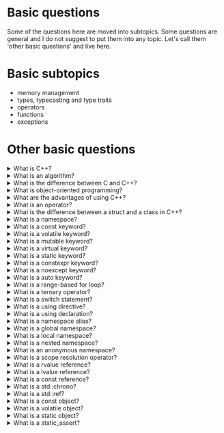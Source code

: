 # Basic questions

Some of the questions here are moved into subtopics. Some questions are general and I do not suggest to put them into any topic. Let's call them 'other basic questions' and live here.

# Basic subtopics
-   memory management
-   types, typecasting and type traits
-   operators
-   functions
-   exceptions

# Other basic questions

<details>
<summary> What is C++?</summary>

C++ is a general-purpose programming language created by Bjarne Stroustrup as an extension of the C programming language, or "C with Classes". C++ now has object-oriented, generic, and functional features in addition to facilities for low-level memory manipulation. It is almost always implemented as a compiled language, and many vendors provide C++ compilers, including the Free Software Foundation, LLVM, Microsoft, Intel, Oracle, and IBM, so it is available on many platforms.
</details>

<details>
<summary>   What is an algorithm?</summary>

In computer programming, an algorithm is a set of instructions or a procedure for solving a particular problem. It is a step-by-step approach to solving a problem or performing a task, and it can be implemented in any programming language.

An algorithm is typically composed of several steps or operations that are executed in a specific order to achieve a desired result. These steps may involve various data manipulation and decision-making processes that guide the flow of the algorithm towards the solution.

Algorithms are used in many areas of computer science, such as data processing, artificial intelligence, and software engineering. They are also used in various real-world applications, such as in search engines, navigation systems, and financial analysis.

Some examples of algorithms include:

-   Sorting algorithms, which arrange a list of items in a specific order, such as alphabetical or numerical.
-   Search algorithms, which look for a specific item or piece of information within a collection of data.
-   Encryption algorithms, which convert plain text into a coded message that can only be read by authorized parties.
-   Pathfinding algorithms, which find the shortest or most efficient path between two points in a network or graph.

Effective algorithm design is an important part of computer programming, as it can significantly impact the performance and efficiency of a program. By choosing the right algorithms and optimizing them for specific use cases, programmers can create programs that run faster, use less memory, and are more reliable.

</details>

<details>
<summary> What is the difference between C and C++?</summary>

1)  Object-oriented programming: C++ is an object-oriented programming language, which means that it allows you to define classes and objects that encapsulate data and functions together. C, on the other hand, is a procedural programming language that does not have built-in support for OOP.

2)  Memory management: C++ provides more advanced memory management features than C, such as support for dynamic memory allocation and deallocation using the new and delete operators, as well as support for smart pointers. C does not have these features, and memory management must be done manually by the programmer using functions such as malloc() and free().

3)  Standard library: C++ has a larger standard library than C, with additional features such as support for I/O streams, string handling, and algorithms. C's standard library is more limited, with a focus on low-level operations such as file I/O and memory management.

4)  Function overloading: C++ allows you to define multiple functions with the same name but different parameter lists, which is known as function overloading. This allows you to write more flexible and reusable code. C does not support function overloading.

5)  Compatibility: C++ is generally backwards-compatible with C, meaning that most C code can be compiled and run in a C++ environment with little modification. However, the reverse is not always true, as C++ includes features that are not present in C. 
</details>
<details> 
<summary> What is object-oriented programming? </summary>

Object-oriented programming (OOP) is a programming paradigm that is based on the concept of "objects", which can be thought of as self-contained entities that encapsulate data and functions together. An object is an instance of a class, which is a blueprint or template that defines the properties and behaviors of the object.

In OOP, data and functions are organized into classes, which define the properties and behaviors of objects. Classes can inherit properties and behaviors from other classes, allowing for the creation of complex hierarchical structures. Objects can interact with each other through their properties and methods, allowing for the creation of sophisticated and dynamic systems.

Key concepts in OOP are: Encapsulation, Inheritance, Polymorphism, Abstraction.

Overall, OOP is a powerful and flexible programming paradigm that is widely used in many different types of software development, particularly for building complex and scalable systems.
</details>

<details>
<summary>   What are the advantages of using C++?</summary>

-   High performance: C++ is known for its high performance and efficiency. It is a compiled language that can be optimized for specific hardware and operating systems, allowing it to execute quickly and with minimal overhead.

-   Object-oriented programming: C++ supports object-oriented programming, which allows for the creation of modular and reusable code. Object-oriented programming can help to simplify code organization, improve code maintainability, and reduce development time.

-   Portability: C++ is a highly portable language, meaning that code written in C++ can be compiled and run on a wide variety of hardware and operating systems. This makes it a popular choice for developing software that needs to run on multiple platforms.

-   Large standard library: C++ comes with a large and robust standard library, which includes support for data structures, algorithms, I/O streams, and more. This can save developers time and effort, as they can rely on the standard library rather than having to implement these features themselves.

-   Low-level control: C++ provides low-level control over hardware resources, such as memory management and system resources. This allows for fine-grained control over program behavior and can be useful for developing system-level software.

-   Interoperability with C: C++ is designed to be compatible with C, meaning that C++ code can easily interface with existing C libraries and codebases. This makes it easy to integrate C++ code with existing systems and tools.
</details>

<details>
<summary>   What is an operator?</summary>

In programming, an operator is a symbol or keyword used to perform a specific operation on one or more operands. Operands are the values or expressions that an operator acts upon.

Operators in C++:

-   Arithmetic operators: These operators are used to perform mathematical calculations, such as addition, subtraction, multiplication, and division. Examples of arithmetic operators in C++ include __+__ (addition), __-__ (subtraction), __*__ (multiplication), __/__ (division), and __%__ (modulus).

-   Assignment operators: These operators are used to assign a value to a variable. Examples of assignment operators in C++ include __=__ (assignment), __+=__ (add and assign), __-=__ (subtract and assign), __*=__ (multiply and assign), __/=__ (divide and assign), and __%=__ (modulus and assign).

-   Comparison operators: These operators are used to compare two values and return a Boolean value (true or false) indicating whether the comparison is true or false. Examples of comparison operators in C++ include __==__ (equal to), __!=__ (not equal to), __>__ (greater than), __<__ (less than), __>=__ (greater than or equal to), and <= (less than or equal to).

-   Logical operators: These operators are used to perform logical operations, such as AND, OR, and NOT, on Boolean values. Examples of logical operators in C++ include __&&__ (logical AND), __||__ (logical OR), and __!__ (logical NOT).

-   Bitwise operators: These operators are used to manipulate individual bits of data. Examples of bitwise operators in C++ include __&__ (bitwise AND), __|__ (bitwise OR), __^__ (bitwise XOR), __<<__ (left shift), and __>>__ (right shift).

-   Increment and decrement operators: These operators are used to increment or decrement the value of a variable by 1. Examples of increment and decrement operators in C++ include __var++__ (postfix increment), __var--__ (postfix decrement), __++var__ (prefix increment), and __--var__ (prefix decrement).

-   Conditional operator: This is a ternary operator that takes three operands and returns one value based on a Boolean expression. The syntax for the conditional operator in C++ is __*condition* ? *true_value* : *false_value*__.
</details>

<details>
<summary>   What is the difference between a struct and a class in C++?</summary>

The main difference between a struct and a class in C++ is the default access control. In a struct, all members are public by default, while in a class, all members are private by default. This means that in a struct, all members can be accessed by code outside the struct without any restrictions, whereas in a class, the members are only accessible by the methods (i.e., member functions) of the class, or by friend functions or classes.

Example:
```cpp
struct Person {
    string name; // Public by default
    int age; // Public by default
};

class Student {
private:
    string name; // Private by default
    int age; // Private by default
public:
    void set_name(string n) {
        name = n;
    }
    string get_name() {
        return name;
    }
    void set_age(int a) {
        age = a;
    }
    int get_age() {
        return age;
    }
};
```
In this example, we define a **struct** named ***Person*** and a **class** named ***Student***. In the ***Person*** struct, both the *name* and *age* members are **public**, meaning that they can be accessed and modified from outside the struct. In the ***Student*** **class**, both the *name* and *age* members are **private**, meaning that they can only be accessed and modified by the methods of the class (i.e., the *set_name*, *get_name*, *set_age*, and *get_age* functions).

In general, struct is often used for simple data structures with public access control, while class is used for more complex data structures with private access control and member functions. However, this is just a convention, and both keywords can be used interchangeably in many cases.

</details>

<details>
<summary>   What is a namespace?</summary>

n C++, a namespace is a declarative region that provides a way to group related identifiers (such as variables, functions, and classes) under a single name. The purpose of a namespace is to prevent naming conflicts and to help organize code.

To define a namespace in C++, you use the namespace keyword, followed by the name of the namespace and the *scope resolution operator* **::** 

For example:
```cpp
namespace my_namespace {
    int my_variable = 42;
    void my_function() {
        // code here
    }
}
```

In this example, we define a **namespace** named ***my_namespace*** that contains a variable *my_variable* and a function *my_function*. We can access these identifiers from outside the **namespace** by using the *scope resolution operator* ***::*** to specify the namespace name, like this:

```cpp
cout << my_namespace::my_variable << endl;
my_namespace::my_function();
```
By using namespaces, you can organize your code and avoid naming conflicts that might occur if different parts of your code use the same identifier names. Namespaces can also be nested, allowing you to define sub-namespaces within a namespace:
```cpp
namespace my_namespace {
    namespace sub_namespace {
        // code here
    }
}
```
You can also use the using keyword to bring a specific identifier or entire namespace into scope, like this:
```cpp
using namespace my_namespace;
cout << my_variable << endl;
my_function();
```
This can make it easier to use identifiers from a particular namespace without having to qualify them with the namespace name every time. However, you should use the using keyword with caution, as it can also introduce naming conflicts and make your code less readable.
</details>

<details>
<summary>   What is a const keyword?</summary>
In C++, the ***const*** keyword is used to specify that a variable or a function parameter cannot be modified. It is a *type qualifier* that tells the compiler that the value of the variable or parameter is read-only and cannot be changed.

Here's an example of using the const keyword to declare a constant variable:
```cpp
const int x = 42;
```
In this example, the const keyword is used to declare a constant integer variable x with the value 42. Once x has been initialized, its value cannot be changed.

The const keyword can also be used with function parameters, like this:
```cpp
void print_string(const std::string& str) {
    std::cout << str << std::endl;
}
```
In this example, the const keyword is used to specify that the str parameter is read-only and cannot be modified by the function. This can help prevent unintended changes to the parameter and improve code safety.

The const keyword can also be used with class member functions to specify that they do not modify the state of the object. This can be useful for improving code clarity and preventing accidental modifications to the object's state. Here's an example:
```cpp
class MyClass {
public:
    int get_value() const {
        return value_;
    }

private:
    int value_;
};
```
In this example, the const keyword is used to specify that the get_value() function does not modify the state of the MyClass object. This allows the function to be called on a const object, which can be useful for working with immutable data.

Overall, the const keyword is a powerful tool in C++ for ensuring that variables, parameters, and class member functions are read-only and cannot be modified, improving code safety and maintainability.
</details>

<details>
<summary>   What is a volatile keyword?</summary>
In C++, the volatile keyword is used to indicate to the compiler that a variable may be modified unexpectedly by external sources, such as hardware, interrupts, or other threads. It tells the compiler that the variable's value may change outside of the program's control, and that the compiler should not optimize code that interacts with the variable.

The volatile keyword is often used with memory-mapped I/O, where a program communicates with hardware devices or system registers by reading and writing to specific memory addresses. In this case, the volatile keyword tells the compiler that the memory locations may be modified by external sources, and that it should not optimize away any reads or writes to those locations.

Here's an example of using the volatile keyword to declare a volatile variable:
```cpp
volatile int counter = 0;
```
In this example, the volatile keyword is used to declare a volatile integer variable counter. The compiler will not optimize code that interacts with the counter variable, and reads and writes to the variable will be treated as side-effects that cannot be optimized away.

It's important to note that the volatile keyword does not provide any synchronization guarantees, and does not prevent race conditions or other concurrency issues. If you need to synchronize access to a shared variable between threads or processes, you will need to use other synchronization primitives, such as mutexes or atomic operations.

Overall, the volatile keyword is a powerful tool for working with external hardware or other sources that can modify variables outside of the program's control, and can help prevent unexpected behavior and bugs in your code.
</details>

<details>
<summary>   What is a mutable keyword?</summary>
In C++, the mutable keyword is used to specify that a data member of a class can be modified even if the object is declared as const. This means that the const qualifier only applies to the object itself, not to the data members.

Here's an example of using the mutable keyword in a class:
```cpp
class MyClass {
public:
    void increment() const {
        counter_++;
    }

private:
    mutable int counter_ = 0;
};
```
In this example, the increment() function is marked as const, which means it cannot modify any non-mutable data members of the MyClass object. However, the counter_ data member is marked as mutable, which means it can still be modified even if the MyClass object is declared as const. This allows the increment() function to modify the counter_ variable without violating the const qualifier.

The mutable keyword is often used with caching or memoization, where a data member can be used to cache the result of a computationally expensive operation. By marking the cache variable as mutable, the object can still be declared as const, allowing read-only access to the cached result without re-computing it every time.

Overall, the mutable keyword is a powerful tool in C++ for specifying that certain data members of a class can be modified even if the object is declared as const, allowing for more flexibility and optimization in your code.
</details>

<details>
<summary>   What is a virtual keyword?</summary>
In C++, the virtual keyword is used to declare a virtual function, which is a member function that can be overridden by a derived class. When a function is declared as virtual, the C++ runtime system ensures that the correct version of the function is called based on the actual type of the object, rather than the static type.

Here's an example of using the virtual keyword in a class:
```cpp
class Shape {
public:
    virtual void draw() const {
        // draw a generic shape
    }
};

class Circle : public Shape {
public:
    void draw() const override {
        // draw a circle
    }
};

class Square : public Shape {
public:
    void draw() const override {
        // draw a square
    }
};
```
In C++, the virtual keyword is used to declare a virtual function, which is a member function that can be overridden by a derived class. When a function is declared as virtual, the C++ runtime system ensures that the correct version of the function is called based on the actual type of the object, rather than the static type.

Here's an example of using the virtual keyword in a class:

```cpp
class Shape {
public:
    virtual void draw() const {
        // draw a generic shape
    }
};

class Circle : public Shape {
public:
    void draw() const override {
        // draw a circle
    }
};

class Square : public Shape {
public:
    void draw() const override {
        // draw a square
    }
};
```
In this example, the Shape class declares a virtual function draw(), which can be overridden by derived classes such as Circle and Square. The derived classes provide their own implementation of the draw() function, which will be called instead of the base class implementation when a Circle or Square object is used.

Note that the override keyword is used in the derived classes to indicate that they are overriding the base class implementation of the draw() function. This can help catch errors at compile-time if the derived class implementation does not match the base class declaration.

The virtual keyword is a powerful tool in C++ for implementing polymorphism, where objects of different types can be treated as if they have the same interface. By using virtual functions, you can write generic code that works with objects of different types, without needing to know the exact type at compile-time.
</details>

<details>
<summary>   What is a static keyword?</summary>
In C++, the static keyword has several different meanings, depending on where it is used. Here are some common uses of the static keyword:

-   Static data members: A static data member is a data member that is shared by all objects of a class. It is declared with the static keyword inside the class definition, and it must be defined outside the class definition. For example:
```cpp
class MyClass {
public:
    static int count_;
};

int MyClass::count_ = 0;
```
In this example, the MyClass class has a static data member count_, which is shared by all objects of the class. The count_ variable must be defined outside the class definition, typically in a source file.

-   Static member functions: A static member function is a member function that can be called without an object of the class. It is declared with the static keyword inside the class definition, and it does not have access to non-static data members or functions. For example:
```cpp
class MyClass {
public:
    static void printCount() {
        std::cout << count_ << std::endl;
    }

private:
    static int count_;
};

int MyClass::count_ = 0;
```
In this example, the MyClass class has a static member function printCount(), which can be called without an object of the class. The function prints the value of the static data member count_.

-   Static local variables: A static local variable is a variable that retains its value between function calls. It is declared with the static keyword inside a function. For example:
```cpp
void foo() {
    static int count = 0;
    count++;
    std::cout << "Count: " << count << std::endl;
}

int main() {
    foo(); // prints "Count: 1"
    foo(); // prints "Count: 2"
    foo(); // prints "Count: 3"
    return 0;
}
```
In this example, the foo() function has a static local variable count, which is incremented each time the function is called. The variable retains its value between function calls, so the output shows the count increasing each time.

Overall, the static keyword is a powerful tool in C++ for managing data and functions in different scopes. By using static data members, member functions, and local variables, you can write efficient and flexible code that meets your needs.
</details>

<details>
<summary>   What is a constexpr keyword?</summary>
In C++, the constexpr keyword is used to declare that a function or variable can be evaluated at compile time. The purpose of constexpr is to allow the compiler to perform computations at compile time, rather than at run time, which can improve performance and reduce the size of the resulting executable.

Here are some common uses of the constexpr keyword:

-   constexpr variables: A constexpr variable is a variable that can be evaluated at compile time. It is declared with the constexpr keyword and must be initialized with a value that can be determined at compile time. For example:
```cpp
constexpr int foo = 42;
```
In this example, the variable foo is declared as constexpr and initialized with the value 42. Since the value of foo can be determined at compile time, the compiler can optimize the code by substituting the value of foo wherever it is used.

-   constexpr functions: A constexpr function is a function that can be evaluated at compile time. It is declared with the constexpr keyword and must meet certain criteria, such as having no side effects and returning the same result for the same arguments. For example:
```cpp
constexpr int square(int x) {
    return x * x;
}
```
In this example, the function square() is declared as constexpr and calculates the square of its argument. Since the function has no side effects and always returns the same result for the same argument, the compiler can evaluate the function at compile time and optimize the code accordingly.

constexpr if statements: A constexpr if statement is a conditional statement that is evaluated at compile time. It is declared with the if constexpr keyword and can be used to choose between two different code paths depending on whether a condition is true or false. For example:
```cpp
template <typename T>
void print(T t) {
    if constexpr (std::is_same_v<T, int>) {
        std::cout << "The integer is: " << t << std::endl;
    } else {
        std::cout << "The value is not an integer." << std::endl;
    }
}
```
In this example, the print() function uses a constexpr if statement to check whether the type of the argument is int. If the type is int, the function prints the integer value. If the type is not int, the function prints a message saying that the value is not an integer.

Overall, the constexpr keyword is a powerful tool in C++ for improving performance and reducing the size of the resulting executable. By using constexpr variables, functions, and if statements, you can write code that can be evaluated at compile time and optimized by the compiler.
</details>

<details>
<summary>   What is a noexcept keyword?</summary>
The noexcept keyword is a C++ keyword that can be used to specify that a function or expression does not throw any exceptions. It is used to provide information to the compiler and to optimize the code, as well as to specify the exception safety of a function or expression.

When a function is marked as noexcept, the compiler can assume that the function will not throw any exceptions, and can generate more efficient code. In addition, the noexcept keyword can be used to specify that a function provides a strong exception safety guarantee, meaning that it will not leave the program in an inconsistent state if an exception is thrown.

Here is an example of how the noexcept keyword can be used:
```cpp
void foo() noexcept {
    // function body
}

int bar() noexcept(true) {
    // function body
}

void baz() noexcept(false) {
    // function body
}

int main() {
    static_assert(noexcept(foo()), "foo should not throw");
    static_assert(noexcept(bar()), "bar should not throw");
    static_assert(!noexcept(baz()), "baz may throw");
    return 0;
}
```
In this example, the foo() function is marked as noexcept with no argument, indicating that it does not throw any exceptions. The bar() function is also marked as noexcept, but with an explicit argument of true, indicating that it does not throw any exceptions. The baz() function is marked as noexcept, but with an explicit argument of false, indicating that it may throw exceptions.

The static_assert statements in main() use the noexcept operator to check whether each function is marked as noexcept, and generate a compile-time error if the function does not meet the specified exception safety guarantee.

In summary, the noexcept keyword is used to specify that a function or expression does not throw any exceptions, and can be used to optimize code and specify exception safety guarantees.
</details>

<details>
<summary>   What is a auto keyword?</summary>
The auto keyword is a C++ keyword that can be used to declare a variable with automatic type deduction. Instead of explicitly specifying the type of a variable, the auto keyword allows the compiler to automatically deduce the type based on the initializer expression.

Here's an example:
```cpp
auto x = 42; // x is deduced to be an int
auto y = 3.14; // y is deduced to be a double
auto z = "hello"; // z is deduced to be a const char*
```
In this example, the types of x, y, and z are automatically deduced based on their initializer expressions.

The auto keyword can be useful when the type of a variable is complex or when the type is dependent on other template arguments. It can also make code more concise and easier to read.

Note that auto is not the same as decltype, which deduces the type of an expression based on its value category. auto deduces the type of a variable based on its initializer expression.
</details>

<details>
<summary>   What is a range-based for loop?</summary>
A range-based for loop, also known as a "foreach" loop, is a C++ language feature introduced in C++11 that simplifies iterating over the elements of a container or a range of values. It allows you to iterate over a range of values in a container or an array, without having to use the traditional loop syntax with an index.

Here is an example:
```cpp
#include <iostream>
#include <vector>

int main() {
    std::vector<int> v = {1, 2, 3, 4, 5};
    for (int x : v) {
        std::cout << x << " ";
    }
    std::cout << std::endl;
    return 0;
}
```
In this example, a range-based for loop is used to iterate over the elements of a std::vector<int>. The loop variable x is declared inside the loop header, and takes on the value of each element in the vector in turn. The loop body prints the value of x to the console.

Range-based for loops can be used with any container or range of values that provides the necessary iterators. They are particularly useful when the size of the container or range is not known in advance, or when the elements of the container are complex objects that cannot be easily accessed using an index.

Note that range-based for loops are implemented using iterators behind the scenes, so they have similar performance characteristics to traditional loops.
</details>

<details>
<summary>   What is a ternary operator?</summary>
The ternary operator, also known as the conditional operator, is a C++ language construct that provides a shorthand way of writing an if-else statement. It is denoted by the ? and : operators, and has the following syntax:
```cpp
condition ? expression1 : expression2
```
The condition is evaluated first. If it is true, then expression1 is evaluated and its value is returned. If the condition is false, then expression2 is evaluated and its value is returned.

Here is an example that shows how the ternary operator can be used:
```cpp
#include <iostream>

int main() {
    int x = 42;
    int y = (x > 0) ? 1 : -1;
    std::cout << y << std::endl; // prints 1
    return 0;
}
```
In this example, the ternary operator is used to assign a value to the variable y based on the value of the variable x. If x is greater than 0, then y is assigned the value 1. Otherwise, y is assigned the value -1.

The ternary operator can be a useful shorthand when you want to write a simple if-else statement in a more concise way. However, it can also make your code harder to read if it is overused or used in complex ways. As with all language features, it's important to use the ternary operator judiciously and with good judgement.
</details>

<details>
<summary>   What is a switch statement?</summary>
The switch statement is a C++ language construct that allows you to select among multiple options based on the value of a single expression. It provides a concise and efficient way to write code that tests a variable against multiple values.

Here is an example of a switch statement:
```cpp
#include <iostream>

int main() {
    int x = 2;
    switch (x) {
        case 0:
            std::cout << "x is 0" << std::endl;
            break;
        case 1:
            std::cout << "x is 1" << std::endl;
            break;
        case 2:
            std::cout << "x is 2" << std::endl;
            break;
        default:
            std::cout << "x is not 0, 1, or 2" << std::endl;
            break;
    }
    return 0;
}
```
In this example, the switch statement is used to test the value of the variable x against several possible values. If x is 0, then the first case statement is executed and the message "x is 0" is printed to the console. If x is 1, then the second case statement is executed and the message "x is 1" is printed. If x is 2, then the third case statement is executed and the message "x is 2" is printed. If x is not 0, 1, or 2, then the default statement is executed and the message "x is not 0, 1, or 2" is printed.

Each case statement must be followed by a break statement, which tells the compiler to exit the switch block and continue executing the rest of the program. If the break statement is omitted, then the compiler will continue executing the statements in the switch block until it reaches a break statement or the end of the block. This can lead to unexpected behavior and is generally considered a bug.

The switch statement can be a useful way to write code that tests a variable against multiple values in a concise and efficient way. However, it is important to use it judiciously and with good judgement, as it can be overused and lead to code that is difficult to understand and maintain.
</details>

<details>
<summary>   What is a using directive?</summary>
In C++, the using directive is used to bring the entire namespace into scope, so that you don't need to qualify the names of its members with the namespace name.

Here is an example:
```cpp
#include <iostream>

namespace foo {
    int x = 10;
    void bar() {
        std::cout << "foo::bar()" << std::endl;
    }
}

int main() {
    using namespace foo;
    std::cout << x << std::endl;
    bar();
    return 0;
}
```
In this example, the using namespace foo directive brings the entire foo namespace into scope, so that we can use the x and bar identifiers without prefixing them with foo::. This allows us to write x instead of foo::x and bar() instead of foo::bar().

However, it's generally not recommended to use the using directive in header files, because it can introduce naming conflicts and make the code more difficult to maintain. It's generally better to use the using declaration instead, which introduces only a single name into the scope.
```cpp
#include <iostream>

namespace foo {
    int x = 10;
    void bar() {
        std::cout << "foo::bar()" << std::endl;
    }
}

int main() {
    using foo::x;
    using foo::bar;
    std::cout << x << std::endl;
    bar();
    return 0;
}
```
In this modified example, we use the using declaration to bring individual names from the foo namespace into scope. This allows us to use x and bar without prefixing them with foo::, while still avoiding naming conflicts and making the code more readable and maintainable.
</details>

<details>
<summary>   What is a using declaration?</summary>
In C++, a using declaration is used to bring a specific name from a namespace into the current scope, so that you can use the name without qualifying it with the namespace name.

Here's an example:
```cpp
#include <iostream>

namespace foo {
    int x = 10;
    void bar() {
        std::cout << "foo::bar()" << std::endl;
    }
}

int main() {
    using foo::x;
    using foo::bar;
    std::cout << x << std::endl;
    bar();
    return 0;
}
```
In this example, we use the using declaration to bring the x and bar names from the foo namespace into the current scope. This allows us to use x and bar without prefixing them with foo::.

Note that the using declaration only introduces the specified name into the current scope. It does not bring the entire namespace into scope, as the using directive does. Also note that if there is a naming conflict between the imported name and another name in the current scope, you will need to use a qualified name to disambiguate between them.
```cpp
#include <iostream>

namespace foo {
    int x = 10;
    void bar() {
        std::cout << "foo::bar()" << std::endl;
    }
}

int x = 20;

int main() {
    using foo::x;
    std::cout << x << std::endl; // prints 10
    std::cout << ::x << std::endl; // prints 20
    return 0;
}
```
In this modified example, there is a naming conflict between the imported x name and the x name in the global namespace. We use the global scope resolution operator :: to qualify the name ::x to refer to the global x.
</details>

<details>
<summary>   What is a namespace alias?</summary>
In C++, a namespace alias is a way to give an alternative name to a namespace. It allows you to create a new name for an existing namespace, which can be useful in cases where the namespace name is long, difficult to type or remember, or clashes with another name in your code.

Here's an example:
```cpp
namespace my_really_long_namespace_name {
    // ...
}

namespace my_alias = my_really_long_namespace_name;

int main() {
    my_alias::some_function();
    return 0;
}
```
In this example, we create a new namespace alias my_alias that refers to the existing namespace my_really_long_namespace_name. This allows us to use the shorter name my_alias in our code, while still referring to the same namespace. We can then use my_alias to access the functions, variables, or other items defined in the original namespace.

Note that namespace aliases do not create a new namespace. They simply provide an alternative name for an existing namespace. Namespace aliases can also be nested inside other namespaces, just like regular namespace declarations.
```cpp
namespace my_namespace {
    namespace my_really_long_namespace_name {
        // ...
    }
    namespace my_alias = my_really_long_namespace_name;
}

int main() {
    my_namespace::my_alias::some_function();
    return 0;
}
```
In this modified example, we create a namespace alias my_alias inside the my_namespace namespace, which refers to the my_really_long_namespace_name namespace. We can then use the alias my_alias to access the items defined in the original namespace, using the full namespace path my_namespace::my_alias.
</details>

<details>
<summary>   What is a global namespace?</summary>
In C++, the global namespace is the namespace that contains all global functions, variables, and types that are not declared inside any other namespace. It is also referred to as the global scope or the global namespace scope.

You can access items in the global namespace from any other namespace by prefixing their names with the :: scope resolution operator. For example, to access a global variable named my_global_variable from within a function, you could write:
```cpp
int my_function() {
    int x = ::my_global_variable;
    // ...
}
```
Here, the :: operator specifies that my_global_variable should be looked up in the global namespace, rather than in the current namespace or any other namespace.

Note that it is generally considered good practice to avoid defining items in the global namespace, and instead to place them in a more specific namespace or class. This can help prevent naming collisions and make it easier to reason about the code.
</details>

<details>
<summary>   What is a local namespace?</summary>
In C++, a local namespace is a namespace that is declared inside a function or a code block, such as a loop or conditional statement. Local namespaces provide a way to define names that are only visible within a specific scope, without affecting the names defined in other scopes.

Here is an example of a local namespace:
```cpp
void my_function() {
    namespace local {
        int x = 42;
        void print_x() {
            std::cout << "x = " << x << std::endl;
        }
    }
    local::print_x();
}
```
In this example, we define a local namespace named local inside the function my_function. This namespace contains a variable x and a function print_x. Both of these names are only visible within the local namespace, and cannot be accessed from outside the function.

Note that local namespaces can be useful in cases where you want to define names that are specific to a certain block of code, without polluting the global or class namespaces. However, local namespaces can also make code more complex and harder to understand, so it's important to use them judiciously.
</details>

<details>
<summary>   What is a nested namespace?</summary>
In C++, a nested namespace is a namespace that is declared inside another namespace. Nested namespaces provide a way to organize related code into a hierarchical namespace structure.

Here is an example of a nested namespace:
```cpp
namespace my_namespace {
    namespace sub_namespace {
        int x = 42;
        void print_x() {
            std::cout << "x = " << x << std::endl;
        }
    }
}

int main() {
    my_namespace::sub_namespace::print_x();
    return 0;
}
```
In this example, we define a namespace named my_namespace, which contains another namespace named sub_namespace. The sub_namespace namespace contains a variable x and a function print_x, both of which are only visible within the sub_namespace namespace.

To access names in a nested namespace, you use the :: operator to specify the full namespace path. In the example above, we call the print_x function by qualifying it with the full namespace path: my_namespace::sub_namespace::print_x().

Nested namespaces can be useful for organizing code into logical groups, and for avoiding naming conflicts with other code that uses the same names. However, it's important to avoid excessive nesting and to keep namespaces organized and easy to understand.
</details>

<details>
<summary>   What is an anonymous namespace?</summary>
In C++, an anonymous namespace is a namespace that is not given a name. Anonymous namespaces provide a way to define names that are only visible within a specific translation unit, without affecting the names defined in other translation units.

Here is an example of an anonymous namespace:
```cpp
// file1.cpp
namespace {
    int x = 42;
}

// file2.cpp
namespace {
    void print_x() {
        std::cout << "x = " << x << std::endl;
    }
}

int main() {
    print_x();
    return 0;
}
```
In this example, we define two anonymous namespaces, one in file1.cpp and one in file2.cpp. The first namespace contains a variable x, and the second namespace contains a function print_x that prints the value of x. Because both namespaces are anonymous, their names are not visible from other translation units.

Note that anonymous namespaces are essentially equivalent to named namespaces, except that they have no name. Anonymous namespaces can be useful for defining internal implementation details that should not be visible outside a specific translation unit. However, it's important to use anonymous namespaces judiciously, as they can make code harder to understand and maintain if overused.
</details>

<details>
<summary>   What is a scope resolution operator?</summary>
In C++, the scope resolution operator is a binary operator denoted by :: that is used to access names in a specific scope. The scope resolution operator can be used in several ways:

- To access names in a namespace:
```cpp
namespace my_namespace {
    int x = 42;
}
// Access x in my_namespace
std::cout << my_namespace::x << std::endl;
```
- To access static members of a class:
```cpp
class MyClass {
public:
    static int x;
};
// Access x in MyClass
std::cout << MyClass::x << std::endl;
```
- To access nested classes or namespaces:
```cpp
namespace my_namespace {
    class MyClass {
    public:
        class MyNestedClass {
        public:
            void foo() { std::cout << "Hello, world!" << std::endl; }
        };
    };
}
// Access MyNestedClass in my_namespace::MyClass
my_namespace::MyClass::MyNestedClass nested;
nested.foo();
```
- To access overloaded functions or operators in a specific namespace or class:
```cpp
namespace my_namespace {
    void foo(int x) { std::cout << "x = " << x << std::endl; }
    void foo(double x) { std::cout << "x = " << x << std::endl; }
}
// Call the correct overload of foo in my_namespace
my_namespace::foo(42);
my_namespace::foo(3.14);
```

In all of these cases, the scope resolution operator is used to explicitly specify the scope in which a name is defined, so that the compiler knows which definition of the name to use. Note that the scope resolution operator can also be used to access names in the global namespace, but this is generally considered bad practice.
</details>

<details>
<summary>   What is a rvalue reference?</summary>
An rvalue reference is a reference that can only bind to an rvalue, which is an expression that is either a temporary object (e.g. the return value of a function call) or an object that has been explicitly marked as an rvalue using the std::move function. Rvalue references are denoted by the && symbol.

The primary use of rvalue references is to enable move semantics in C++. Move semantics provide a way to transfer ownership of an object's resources (e.g. heap-allocated memory) to a new object, without having to perform a costly copy operation. This can be particularly useful for large objects that are expensive to copy.

Rvalue references can be used to define move constructors and move assignment operators for classes. These operators take an rvalue reference to an object of the same class as a parameter, and move the resources owned by that object to the new object being constructed or assigned to.

Here's an example of a move constructor defined using an rvalue reference:
```cpp
class MyObject {
public:
    MyObject() = default;
    MyObject(MyObject&& other) noexcept {
        // Move resources from 'other' to 'this'
    }
};

// Example usage
MyObject createMyObject() {
    return MyObject(); // Create a temporary object
}

int main() {
    MyObject obj1 = createMyObject(); // 'obj1' is initialized by moving the temporary object
    MyObject obj2 = std::move(obj1); // 'obj2' is initialized by moving resources from 'obj1'
    return 0;
}
```
In this example, the move constructor for MyObject takes an rvalue reference to another MyObject object, and moves the resources owned by the other object to the new MyObject being constructed. The createMyObject function returns a temporary MyObject object, which is automatically an rvalue. obj1 is initialized by moving the temporary object, and obj2 is initialized by moving resources from obj1 using std::move.
</details>

<details>
<summary>   What is a lvalue reference?</summary>
An lvalue reference is a reference that can bind to an lvalue, which is an expression that identifies an object in memory and has a persistent address. Lvalue references are denoted by the & symbol.

Lvalue references are the "normal" kind of reference in C++. When you pass a variable by reference to a function, for example, you are using an lvalue reference. Here's an example:
```cpp
void increment(int& x) {
    x++;
}

int main() {
    int a = 5;
    increment(a); // 'a' is passed by reference
    return 0;
}
```
In this example, the increment function takes an lvalue reference to an int parameter x. When we call increment(a), we pass a by reference, so any changes made to x inside the function will be reflected in a as well.

One important thing to note is that lvalue references cannot bind to rvalues (temporary objects). This is where rvalue references come in (see my answer to the previous question).
</details>

<details>
<summary>   What is a const reference?</summary>
A const reference is a reference to an object that is declared as const, meaning that the object cannot be modified through the reference. Const references are denoted by the const keyword followed by the & symbol.

Here's an example:
```cpp
void print(const int& x) {
    std::cout << x << std::endl;
}

int main() {
    int a = 5;
    print(a); // pass 'a' by const reference
    return 0;
}
```
In this example, the print function takes a const reference to an int parameter x. By declaring the reference as const, we guarantee that the function cannot modify the object passed to it, which is a in this case. This can be useful when you want to pass an object to a function without making a copy of it, but you don't want the function to be able to modify the original object.

It's worth noting that const references can bind to both lvalues and rvalues (temporary objects).
</details>

<details>
<summary>   What is a std::chrono?</summary>
std::chrono is a C++ library that provides a set of classes for handling time-related operations. It was introduced in the C++11 standard and provides a type-safe and platform-independent way of working with time durations and points in time.

The std::chrono library defines three main types: duration, time_point, and clock. A duration represents a length of time, such as 5 seconds or 10 milliseconds. A time_point represents a specific point in time, such as the current time or a time in the future. A clock is a source of time information, such as the system clock or a high-resolution timer.

std::chrono provides a number of useful features, including:

A flexible and extensible interface for working with time durations and points in time.
A set of predefined duration types with different units (e.g. std::chrono::seconds, std::chrono::milliseconds, etc.).
A set of clocks for obtaining time information (e.g. std::chrono::system_clock, std::chrono::high_resolution_clock, etc.).
A set of algorithms for performing time-related operations, such as adding durations, comparing time points, and converting between units.
Here's an example that demonstrates the basic usage of std::chrono:
```cpp
#include <iostream>
#include <chrono>

int main() {
    // Define a duration of 5 seconds
    std::chrono::seconds duration(5);

    // Get the current time point
    auto start = std::chrono::high_resolution_clock::now();

    // Sleep for the specified duration
    std::this_thread::sleep_for(duration);

    // Get the time point after sleeping
    auto end = std::chrono::high_resolution_clock::now();

    // Calculate the elapsed time
    auto elapsed = std::chrono::duration_cast<std::chrono::milliseconds>(end - start);

    // Print the elapsed time in milliseconds
    std::cout << "Elapsed time: " << elapsed.count() << " milliseconds" << std::endl;

    return 0;
}
```
In this example, we define a duration of 5 seconds and use it to sleep the current thread. We then calculate the elapsed time between the start and end time points and print the result in milliseconds.
</details>

<details>
<summary>   What is a std::ref?</summary>
std::ref is a utility function in C++ standard library's <functional> header that wraps a reference to an object as a std::reference_wrapper object. It provides a way to pass references to functions and classes that accept only copyable arguments, by creating a temporary std::reference_wrapper object that can be copied instead.

std::reference_wrapper is a template class that provides a reference-like interface for objects that cannot be copied or assigned to, such as references and std::unique_ptr objects.

Using std::ref is particularly useful when passing references as arguments to functions that accept only copyable objects, such as std::bind and std::async.

Here's an example of using std::ref:
```cpp
#include <functional>
#include <iostream>

void increment(int& value) {
    ++value;
}

int main() {
    int x = 42;
    std::function<void()> f = std::bind(increment, std::ref(x));
    f();
    std::cout << x << std::endl;  // Output: 43
    return 0;
}
```
In this example, std::ref(x) creates a std::reference_wrapper<int> object that references the variable x. The std::bind function creates a function object that calls the increment function with the reference to x as its argument. Finally, the std::function object f is created from the resulting function object, and it is called to increment the value of x.
</details>

<details>
<summary>   What is a const object?</summary>
In C++, a const object is an object whose value cannot be modified after it has been initialized. It is declared using the const keyword, which can be applied to variables, function parameters, member functions, and member variables.

For example, consider the following code:
```cpp
const int x = 5;
```
Here, x is a const object of type int, initialized with the value 5. Since x is const, it cannot be modified later in the code. If an attempt is made to modify the value of x, the compiler will generate an error.
```cpp
x = 6; // Error: assignment of read-only variable 'x'
```
Using const objects can help prevent accidental modifications to the value of a variable and can make code more readable and self-documenting. Additionally, const objects can be used to enforce const-correctness in C++ programs, which can help prevent bugs and make code more maintainable.
</details>

<details>
<summary>   What is a volatile object?</summary>
In C++, a volatile object is an object that can change at any time, even if there is no explicit modification of its value in the code. It is declared using the volatile keyword, which can be applied to variables, function parameters, and member variables.

The volatile keyword tells the compiler that the value of the object may change at any time and that the compiler should not make any assumptions about the object's value. This can happen, for example, when working with hardware devices or memory-mapped I/O.

For example, consider the following code:
```cpp
volatile int* p = (volatile int*)0x1000;
int x = *p;
```
Here, p is a pointer to a volatile int object, located at memory address 0x1000. The *p expression reads the value of the object pointed to by p. Because p is volatile, the compiler cannot optimize away the read and must generate code to read the value from memory.

Using volatile objects can ensure that the value of an object is always up-to-date and prevent the compiler from making incorrect assumptions about the value of the object. However, it is important to note that using volatile objects can also make code more difficult to optimize and can make it harder to reason about the behavior of the program. As such, volatile should be used judiciously and only when necessary.
</details>

<details>
<summary>   What is a static object?</summary>
In C++, a static object is an object that is associated with the class or function in which it is defined, rather than with an instance of that class or a call to that function. There are several different uses of the static keyword in C++, but in this context we are specifically referring to static objects.

A static object is created when the program starts and is destroyed when the program ends. It exists for the entire lifetime of the program, and there is only one instance of it, shared by all instances of the class or function.

One common use of static objects is for storing global data that needs to be shared across different parts of the program. For example, a static object could be used to store a configuration setting or a global counter that is incremented each time a function is called.

Another use of static objects is to perform initialization or cleanup tasks when the program starts or ends. For example, a static object could be used to register a callback function that is called when the program starts up, or to free resources such as memory or file handles when the program exits.

Static objects can also be used in conjunction with the Singleton pattern, which is a design pattern that ensures that there is only one instance of a particular class in the program. In this case, the single instance of the class is created as a static object, and all references to the class refer to this instance.

It's important to note that static objects are created and destroyed in a specific order, determined by the order in which they are defined. This can have important implications for programs that rely on global data or initialization order, and care must be taken to ensure that the order is correct.
</details>

<details>
<summary>   What is a static_assert?</summary>
static_assert is a C++ keyword that is used to perform compile-time assertions. It is used to check a condition at compile time and generate a compile-time error if the condition is false.

The syntax for static_assert is as follows:
```cpp
static_assert(constant-expression, string-literal);
```
where constant-expression is the expression that is checked at compile time, and string-literal is an optional message that is displayed if the assertion fails.

Here's an example:
```cpp
static_assert(sizeof(int) == 4, "int must be 4 bytes");
```
In this example, we use static_assert to check that the size of an int is 4 bytes. If the condition fails, the compiler will generate an error message with the message "int must be 4 bytes".

static_assert is a powerful feature that can be used to check various properties of the code at compile time, such as the size of types, the value of constants, or the presence of certain macros or preprocessor directives. It can be particularly useful for catching errors early in the development process, before the code is even executed.
</details>